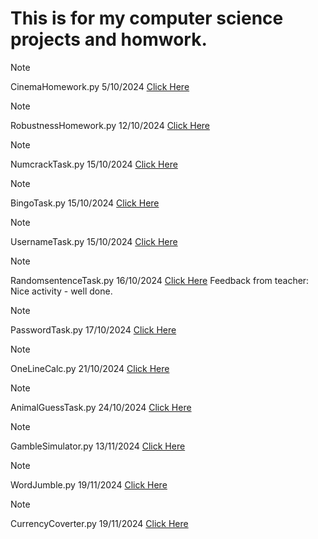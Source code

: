 # This is for my computer science projects and homwork.

> [!NOTE]
CinemaHomework.py 5/10/2024 [Click Here](CinemaHomework.py)


> [!NOTE]
RobustnessHomework.py 12/10/2024 [Click Here](RobustnessHomework.py)


> [!NOTE]
NumcrackTask.py 15/10/2024 [Click Here](NumcrackTask.py)


> [!NOTE]
BingoTask.py 15/10/2024 [Click Here](BingoTask.py)


> [!NOTE]
UsernameTask.py 15/10/2024 [Click Here](UsernameTask.py)


> [!NOTE]
RandomsentenceTask.py 16/10/2024 [Click Here](RandomsentenceTask.py)
Feedback from teacher: Nice activity - well done.


> [!NOTE]
PasswordTask.py 17/10/2024 [Click Here](PasswordTask/PasswordTask.py)


> [!NOTE]
OneLineCalc.py 21/10/2024 [Click Here](OneLineCalc.py)


> [!NOTE]
AnimalGuessTask.py 24/10/2024 [Click Here](AnimalGuessTask.py)


> [!NOTE]
GambleSimulator.py 13/11/2024 [Click Here](GambleSimulator/GambleSimulator.py)


> [!NOTE]
WordJumble.py 19/11/2024 [Click Here](WordJumble.py)


> [!NOTE]
CurrencyCoverter.py 19/11/2024 [Click Here](CurrencyConverter.py)
